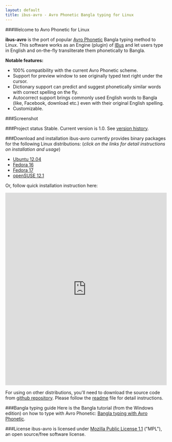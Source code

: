 ```yaml
---
layout: default
title: ibus-avro - Avro Phonetic Bangla typing for Linux
---
```


###Welcome to Avro Phonetic for Linux

**ibus-avro** is the port of popular [Avro Phonetic](http://www.omicronlab.com/avro-keyboard.html) Bangla typing method to Linux. This software works as an Engine (plugin) of [IBus](http://code.google.com/p/ibus/) and let users type in English and on-the-fly transliterate them phonetically to Bangla. 

**Notable features:**

* 100% compatibility with the current Avro Phonetic scheme.
* Support for preview window to see originally typed text right under the cursor.
* Dictionary support can predict and suggest phonetically similar words with correct spelling on the fly.
* Autocorrect support brings commonly used English words to Bangla (like, Facebook, download etc.) even with their original English spelling.
* Customizable.

###Screenshot

###Project status
Stable. Current version is 1.0. See [version history](/history.html).

###Download and installation
ibus-avro currently provides binary packages for the following Linux distributions: (*click on the links for detail instructions on installation and usage*)

* [Ubuntu 12.04](/ubuntu_12.04.html)
* [Fedora 16](/fedora_16.html)
* [Fedora 17](/fedora_17.html)
* [openSUSE 12.1](/opensuse_12.1.html)


Or, follow quick installation instruction here:

<iframe width="100%" height="600" frameborder="0" src="http://software.opensuse.org/download/package.iframe?project=home:sarimkhan&package=ibus-avro&fcolor=EAEAEA&hcolor=B5E853&acolor=B5E853&bcolor=151515">hojoborolo</iframe>


For using on other distributions, you'll need to download the source code from [github repository](https://github.com/sarim/ibus-avro). Please follow the [readme](https://github.com/sarim/ibus-avro/blob/master/README.md) file for detail instructions.


###Bangla typing guide
Here is the Bangla tutorial (from the Windows edition) on how to type with Avro Phonetic: [Bangla typing with Avro Phonetic](http://www.omicronlab.com/download/pdf/Bangla%20Typing%20with%20Avro%20Phonetic.pdf).

###License
ibus-avro is licensed under [Mozilla Public License 1.1](https://github.com/sarim/ibus-avro/blob/master/MPL-1.1.txt) ("MPL"), an open source/free software license.



